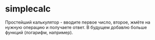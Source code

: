 # simplecalc
Простейший калькулятор - вводите первое число, второе, жмёте на нужную операцию и получаете ответ. 
В будущем добавлю больше функций (логарифм, например).
